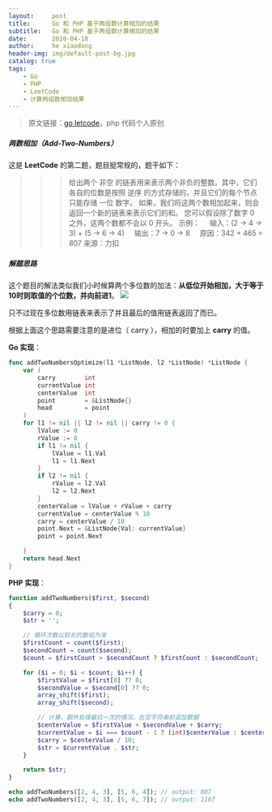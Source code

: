 ```yaml
---
layout:     post
title:      Go 和 PHP 基于两组数计算相加的结果
subtitle:   Go 和 PHP 基于两组数计算相加的结果
date:       2020-04-18
author:     he xiaodong
header-img: img/default-post-bg.jpg
catalog: true
tags:
    - Go
    - PHP
    - LeetCode
    - 计算两组数相加结果
---
```


> 原文链接：[go letcode](https://github.com/wx-satellite/go-leetcode)，php 代码个人原创

##### 两数相加（Add-Two-Numbers）
这是 **LeetCode** 的第二题，题目挺常规的，题干如下：
>>>  给出两个 非空 的链表用来表示两个非负的整数。其中，它们各自的位数是按照 逆序 的方式存储的，并且它们的每个节点只能存储 一位 数字。
如果，我们将这两个数相加起来，则会返回一个新的链表来表示它们的和。
您可以假设除了数字 0 之外，这两个数都不会以 0 开头。
示例：
&nbsp;&nbsp;&nbsp;&nbsp;输入：(2 -> 4 -> 3) + (5 -> 6 -> 4)
&nbsp;&nbsp;&nbsp;&nbsp;输出：7 -> 0 -> 8
&nbsp;&nbsp;&nbsp;&nbsp;原因：342 + 465 = 807
来源：力扣

##### 解题思路
这个题目的解法类似我们小时候算两个多位数的加法：**从低位开始相加，大于等于10时则取值的个位数，并向前进1**。
![](https://cdn.learnku.com/uploads/images/202004/10/21280/e9vHCtJ8bA.jpg!large)

只不过现在多位数用链表来表示了并且最后的值用链表返回了而已。

根据上面这个思路需要注意的是进位（ carry ），相加的时要加上 **carry** 的值。


**Go 实现**：
```go
func addTwoNumbersOptimize(l1 *ListNode, l2 *ListNode) *ListNode {
    var (
        carry        int
        currentValue int
        centerValue  int
        point        = &ListNode{}
        head         = point
    )
    for l1 != nil || l2 != nil || carry != 0 {
        lValue := 0
        rValue := 0
        if l1 != nil {
            lValue = l1.Val
            l1 = l1.Next
        }
        if l2 != nil {
            rValue = l2.Val
            l2 = l2.Next
        }
        centerValue = lValue + rValue + carry
        currentValue = centerValue % 10
        carry = centerValue / 10
        point.Next = &ListNode{Val: currentValue}
        point = point.Next

    }
    return head.Next
}
```

**PHP 实现**：
```php
function addTwoNumbers($first, $second)
{
    $carry = 0;
    $str = '';

    // 循环次数以较长的数组为准
    $firstCount = count($first);
    $secondCount = count($second);
    $count = $firstCount > $secondCount ? $firstCount : $secondCount;

    for ($i = 0; $i < $count; $i++) {
        $firstValue = $first[0] ?? 0;
        $secondValue = $second[0] ?? 0;
        array_shift($first);
        array_shift($second);

        // 计算，额外处理最后一次的情况，在空字符串前追加数据
        $centerValue = $firstValue + $secondValue + $carry;
        $currentValue = $i === $count - 1 ? (int)$centerValue : $centerValue % 10;
        $carry = $centerValue / 10;
        $str = $currentValue . $str;
    }

    return $str;
}

echo addTwoNumbers([2, 4, 3], [5, 6, 4]); // output: 807
echo addTwoNumbers([2, 4, 3], [5, 6, 7]); // output: 1107
```
